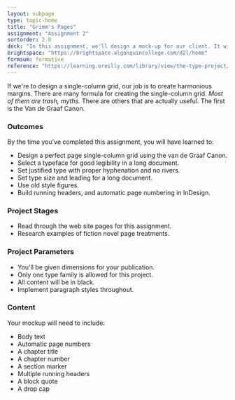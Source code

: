 ```yaml
---
layout: subpage
type: topic-home
title: "Grimm's Pages"
assignment: "Assignment 2"
sortorder: 2.0
deck: "In this assignment, we'll design a mock-up for our client. It will show them our design for their fiction novel with all its typographic element."
brightspace: "https://brightspace.algonquincollege.com/d2l/home"
formsum: formative
reference: "https://learning.oreilly.com/library/view/the-type-project/9780136816034/ch31.xhtml"
---
```

If we're to design a single-column grid, our job is to create harmonious margins. There are many formula for creating the single-column grid. *Most of them are trash, myths.* There are others that are actually useful. The first is the Van de Graaf Canon.

### Outcomes

By the time you’ve completed this assignment, you will have learned to:

- Design a perfect page single-column grid using the van de Graaf Canon.
- Select a typeface for good legibility in a long document.
- Set justified type with proper hyphenation and no rivers.
- Set type size and leading for a long document.
- Use old style figures.
- Build running headers, and automatic page numbering in InDesign.

### Project Stages

- Read through the web site pages for this assignment.
- Research examples of fiction novel page treatments.

### Project Parameters

- You'll be given dimensions for your publication.
- Only one type family is allowed for this project.
- All content will be in black.
- Implement paragraph styles throughout.

### Content

Your mockup will need to include:

- Body text
- Automatic page numbers
- A chapter title
- A chapter number
- A section marker
- Multiple running headers
- A block quote
- A drop cap
